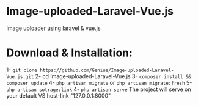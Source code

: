 # Image-uploaded-Laravel-Vue.js
Image uploader using laravel &amp; vue.js

# Download & Installation: 
1- `git clone https://github.com/Geniue/Image-uploaded-Laravel-Vue.js.git`
2-  cd  Image-uploaded-Laravel-Vue.js
3- `composer install && composer update`
4- `php artisan migrate` or `php artisan migrate:fresh`
5-  `php artisan sotrage:link`
4- `php artisan serve` The project will serve on your default VS host-link "127.0.0.1:8000"
